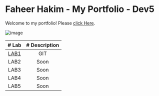 # Faheer Hakim - My Portfolio - Dev5

Welcome to my portfolio! Please [click Here](https://github.com/FaheerHakim/DEV5-MyPortfolio.git).

![image](https://user-images.githubusercontent.com/102043613/192218464-e05e66ab-075d-45c9-ad73-2725d8330cd9.png)


| # Lab     | # Description |
| :--------:| :------------: |
| [LAB1](https://github.com/ZienabAlr/DEV5-LAB1.git) | GIT   | 
| LAB2      | Soon     | 
| LAB3      | Soon     | 
| LAB4      | Soon     | 
| LAB5      | Soon     |
